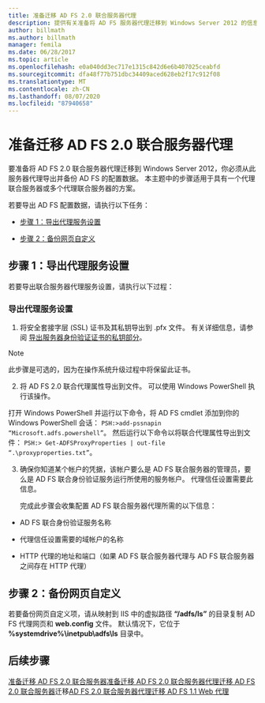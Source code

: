 ```yaml
---
title: 准备迁移 AD FS 2.0 联合服务器代理
description: 提供有关准备将 AD FS 服务器代理迁移到 Windows Server 2012 的信息。
author: billmath
ms.author: billmath
manager: femila
ms.date: 06/28/2017
ms.topic: article
ms.openlocfilehash: e0a040dd3ec717e1315c842d6e6b407025ceabfd
ms.sourcegitcommit: dfa48f77b751dbc34409aced628eb2f17c912f08
ms.translationtype: MT
ms.contentlocale: zh-CN
ms.lasthandoff: 08/07/2020
ms.locfileid: "87940658"
---
```

# <a name="prepare-to-migrate-the-ad-fs-20-federation-server-proxy"></a>准备迁移 AD FS 2.0 联合服务器代理

要准备将 AD FS 2.0 联合服务器代理迁移到 Windows Server 2012，你必须从此服务器代理导出并备份 AD FS 的配置数据。  本主题中的步骤适用于具有一个代理联合服务器或多个代理联合服务器的方案。

 若要导出 AD FS 配置数据，请执行以下任务：

-   [步骤 1：导出代理服务设置](#step-1-export-proxy-service-settings)

-   [步骤 2：备份网页自定义](#step-2-back-up-webpage-customizations)

##  <a name="step-1-export-proxy-service-settings"></a>步骤 1：导出代理服务设置
 若要导出联合服务器代理服务设置，请执行以下过程：

### <a name="to-export-proxy-service-settings"></a>导出代理服务设置

1.  将安全套接字层 (SSL) 证书及其私钥导出到 .pfx 文件。 有关详细信息，请参阅 [导出服务器身份验证证书的私钥部分](export-the-private-key-portion-of-a-server-authentication-certificate.md)。

> [!NOTE]
>  此步骤是可选的，因为在操作系统升级过程中将保留此证书。

2. 将 AD FS 2.0 联合代理属性导出到文件。 可以使用 Windows PowerShell 执行该操作。

打开 Windows PowerShell 并运行以下命令，将 AD FS cmdlet 添加到你的 Windows PowerShell 会话： `PSH:>add-pssnapin “Microsoft.adfs.powershell”`。 然后运行以下命令以将联合代理属性导出到文件： `PSH:> Get-ADFSProxyProperties | out-file “.\proxyproperties.txt”`。

3. 确保你知道某个帐户的凭据，该帐户要么是 AD FS 联合服务器的管理员，要么是 AD FS 联合身份验证服务运行所使用的服务帐户。  代理信任设置需要此信息。

   完成此步骤会收集配置 AD FS 联合服务器代理所需的以下信息：

-   AD FS 联合身份验证服务名称

-   代理信任设置需要的域帐户的名称

-   HTTP 代理的地址和端口（如果 AD FS 联合服务器代理与 AD FS 联合服务器之间存在 HTTP 代理）

##  <a name="step-2-back-up-webpage-customizations"></a>步骤 2：备份网页自定义
 若要备份网页自定义项，请从映射到 IIS 中的虚拟路径 **“/adfs/ls”** 的目录复制 AD FS 代理网页和 **web.config** 文件。  默认情况下，它位于 **%systemdrive%\inetpub\adfs\ls** 目录中。

## <a name="next-steps"></a>后续步骤
 [准备迁移 AD FS 2.0 联合服务器](prepare-to-migrate-ad-fs-fed-server.md)[准备迁移 AD FS 2.0 联合服务器代理](prepare-to-migrate-ad-fs-fed-proxy.md)[迁移 AD FS 2.0 联合服务器](migrate-the-ad-fs-fed-server.md)迁移[AD FS 2.0 联合服务器代理](migrate-the-ad-fs-2-fed-server-proxy.md)[迁移 AD FS 1.1 Web 代理](migrate-the-ad-fs-web-agent.md)